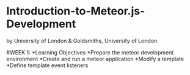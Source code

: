 # Introduction-to-Meteor.js-Development
by University of London &amp; Goldsmiths, University of London


#WEEK 1: 
*Learning Objectives
*Prepare the meteor development environment
*Create and run a meteor application
*Modify a template
*Define template event listeners
